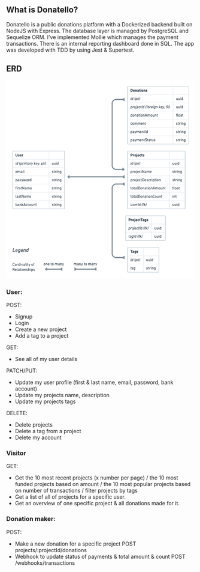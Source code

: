 ## What is Donatello?

Donatello is a public donations platform with a Dockerized backend built on NodeJS with Express. The database layer is managed by PostgreSQL and Sequelize ORM. I've implemented Mollie which manages the payment transactions. There is an internal reporting dashboard done in SQL. The app was developed with TDD by using Jest & Supertest.

## ERD

![ERD](./images/erd.png)

### User:

POST:

- Signup
- Login
- Create a new project
- Add a tag to a project

GET:

- See all of my user details

PATCH/PUT:

- Update my user profile (first & last name, email, password, bank account)
- Update my projects name, description
- Update my projects tags

DELETE:

- Delete projects
- Delete a tag from a project
- Delete my account

### Visitor

GET:

- Get the 10 most recent projects (x number per page) / the 10 most funded projects based on amount / the 10 most popular projects based on number of transactions / filter projects by tags
- Get a list of all of projects for a specific user.
- Get an overview of one specific project & all donations made for it.

### Donation maker:

POST:

- Make a new donation for a specific project POST projects/:projectId/donations
- Webhook to update status of payments & total amount & count POST /webhooks/transactions
